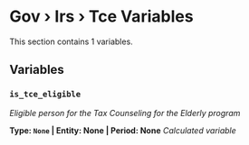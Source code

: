 # Gov › Irs › Tce Variables

This section contains 1 variables.

## Variables

### `is_tce_eligible`
*Eligible person for the Tax Counseling for the Elderly program*

**Type: `None` | Entity: None | Period: None**
*Calculated variable*
